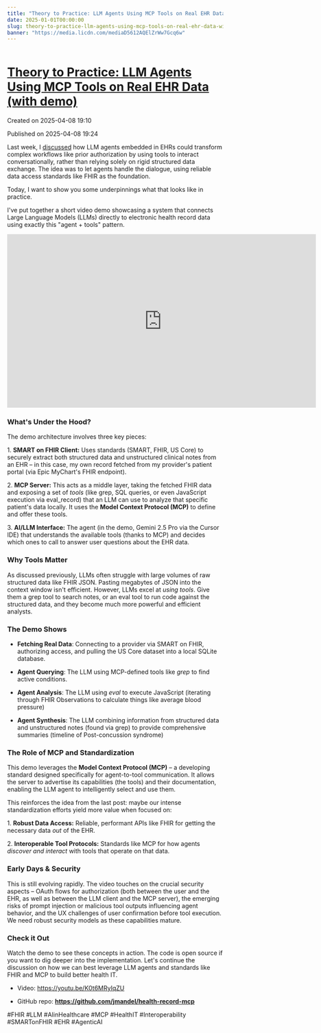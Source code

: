 ```yaml
---
title: "Theory to Practice: LLM Agents Using MCP Tools on Real EHR Data (with demo)"
date: 2025-01-01T00:00:00
slug: theory-to-practice-llm-agents-using-mcp-tools-on-real-ehr-data-with-demo
banner: "https://media.licdn.com/mediaD5612AQElZrWw7Gcq6w"
---
```


<img alt="" src="https://media.licdn.com/mediaD5612AQElZrWw7Gcq6w" title=""/>
<h1><a href="https://www.linkedin.com/pulse/theory-practice-llm-agents-using-mcp-tools-real-ehr-data-mandel-md-acknc">Theory to Practice: LLM Agents Using MCP Tools on Real EHR Data (with demo)</a></h1>
<p class="created">Created on 2025-04-08 19:10</p>
<p class="published">Published on 2025-04-08 19:24</p>
<div><p>Last week, I <a href="https://www.linkedin.com/pulse/prior-auth-friction-cant-we-just-talk-josh-mandel-md-taq6c" target="_blank">discussed</a> how LLM agents embedded in EHRs could transform complex workflows like prior authorization by using tools to interact conversationally, rather than relying solely on rigid structured data exchange. The idea was to let agents handle the dialogue, using reliable data access standards like FHIR as the foundation.</p><p>Today, I want to show you some underpinnings what that looks like in practice.</p><p>I've put together a short video demo showcasing a system that connects Large Language Models (LLMs) directly to electronic health record data using exactly this "agent + tools" pattern.</p><div><iframe allowfullscreen="true" frameborder="0" height="405" src="https://www.linkedin.com/embeds/publishingEmbed.html?articleId=9199466672042909503" width="720"></iframe></div><h3>What's Under the Hood?</h3><p>The demo architecture involves three key pieces:</p><p>1.  <strong>SMART on FHIR Client:</strong> Uses standards (SMART, FHIR, US Core) to securely extract both structured data and unstructured clinical notes from an EHR – in this case, my own record fetched from my provider's patient portal (via Epic MyChart's FHIR endpoint).</p><p>2.  <strong>MCP Server:</strong> This acts as a middle layer, taking the fetched FHIR data and exposing a set of <em>tools</em> (like grep, SQL queries, or even JavaScript execution via eval_record) that an LLM can use to analyze that specific patient's data locally. It uses the <strong>Model Context Protocol (MCP)</strong> to define and offer these tools.</p><p>3.  <strong>AI/LLM Interface:</strong> The agent (in the demo, Gemini 2.5 Pro via the Cursor IDE) that understands the available tools (thanks to MCP) and decides which ones to call to answer user questions about the EHR data.</p><h3>Why Tools Matter</h3><p>As discussed previously, LLMs often struggle with large volumes of raw structured data like FHIR JSON. Pasting megabytes of JSON into the context window isn't efficient. However, LLMs excel at <em>using tools</em>. Give them a grep tool to search notes, or an eval tool to run code against the structured data, and they become much more powerful and efficient analysts.</p><h3>The Demo Shows</h3><ul><li><p><strong>Fetching Real Data</strong>: Connecting to a provider via SMART on FHIR, authorizing access, and pulling the US Core dataset into a local SQLite database.</p></li><li><p><strong>Agent Querying</strong>: The LLM using MCP-defined tools like <em>grep</em> to find active conditions.</p></li><li><p><strong>Agent Analysis</strong>: The LLM using <em>eval </em> to execute JavaScript (iterating through FHIR Observations to calculate things like average blood pressure)</p></li><li><p><strong>Agent Synthesis</strong>: The LLM combining information from structured data and unstructured notes (found via grep) to provide comprehensive summaries (timeline of Post-concussion syndrome)</p></li></ul><h3>The Role of MCP and Standardization</h3><p>This demo leverages the <strong>Model Context Protocol (MCP)</strong> – a developing standard designed specifically for agent-to-tool communication. It allows the server to advertise its capabilities (the tools) and their documentation, enabling the LLM agent to intelligently select and use them.</p><p>This reinforces the idea from the last post: maybe our intense standardization efforts yield more value when focused on:</p><p>1.  <strong>Robust Data Access:</strong> Reliable, performant APIs like FHIR for getting the necessary data <em>out</em> of the EHR.</p><p>2.  <strong>Interoperable Tool Protocols:</strong> Standards like MCP for how agents <em>discover and interact</em> with tools that operate on that data.</p><h3>Early Days &amp; Security</h3><p>This is still evolving rapidly. The video touches on the crucial security aspects – OAuth flows for authorization (both between the user and the EHR, as well as between the LLM client and the MCP server), the emerging risks of prompt injection or malicious tool outputs influencing agent behavior, and the UX challenges of user confirmation before tool execution. We need robust security models as these capabilities mature.</p><h3>Check it Out</h3><p>Watch the demo to see these concepts in action. The code is open source if you want to dig deeper into the implementation. Let's continue the discussion on how we can best leverage LLM agents and standards like FHIR and MCP to build better health IT.</p><ul><li><p>Video: <a href="https://youtu.be/K0t6MRyIqZU" target="_blank">https://youtu.be/K0t6MRyIqZU</a></p></li><li><p>GitHub repo: <a href="https://github.com/jmandel/health-record-mcp" target="_blank"><strong>https://github.com/jmandel/health-record-mcp</strong></a></p></li></ul><p>#FHIR #LLM #AIinHealthcare #MCP #HealthIT #Interoperability #SMARTonFHIR #EHR #AgenticAI </p></div>
